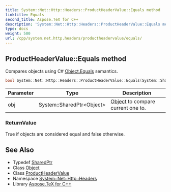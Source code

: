 ```yaml
---
title: System::Net::Http::Headers::ProductHeaderValue::Equals method
linktitle: Equals
second_title: Aspose.TeX for C++
description: 'System::Net::Http::Headers::ProductHeaderValue::Equals method. Compares objects using C# Object.Equals semantics in C++.'
type: docs
weight: 500
url: /cpp/system.net.http.headers/productheadervalue/equals/
---
```

## ProductHeaderValue::Equals method


Compares objects using C# [Object.Equals](../../../system/object/equals/) semantics.

```cpp
bool System::Net::Http::Headers::ProductHeaderValue::Equals(System::SharedPtr<Object> obj) override
```


| Parameter | Type | Description |
| --- | --- | --- |
| obj | System::SharedPtr\<Object\> | [Object](../../../system/object/) to compare current one to. |

### ReturnValue

True if objects are considered equal and false otherwise.

## See Also

* Typedef [SharedPtr](../../../system/sharedptr/)
* Class [Object](../../../system/object/)
* Class [ProductHeaderValue](../)
* Namespace [System::Net::Http::Headers](../../)
* Library [Aspose.TeX for C++](../../../)

